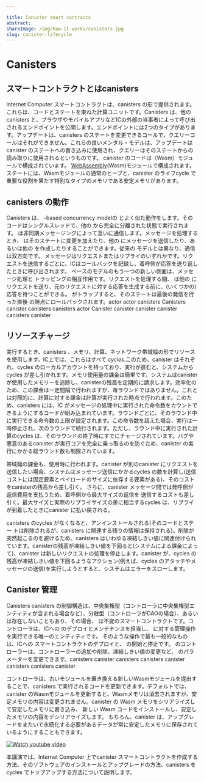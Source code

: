 ```yaml
---

title: Canister smart contracts
abstract:
shareImage: /img/how-it-works/canisters.jpg
slug: canister-lifecycle
---
```

# Canisters

## スマートコントラクトとはcanisters

Internet Computer スマートコントラクトは、canisters の形で提供されます。これらは、コードとステートを束ねた計算ユニットです。Canisters は、他のcanisters と、ブラウザやモバイルアプリなどICの外部の当事者によって呼び出されるエンドポイントを公開します。エンドポイントには2つのタイプがあります。アップデートは、canisters のステートを変更できるコールで、クエリーコールはそれができません。これらの良いメンタル・モデルは、アップデートはcanister のステートへの書き込みに使用され、クエリーはそのステートからの読み取りに使用されるというものです。
 canister のコードは（Wasm）モジュールで構成されています。 [WebAssembly](https://webassembly.org/)(Wasm)モジュールで構成されます。ステートには、Wasmモジュールの通常のヒープと、canister のライフcycle で重要な役割を果たす特別なタイプのメモリである安定メモリがあります。

## canisters の動作

Canisters は、 -based concurrency modelの とよく似た動作をします。そのコードはシングルスレッドで、他の から完全に分離された状態で実行されます。 は非同期メッセージングによって互いに通信します。メッセージを処理するとき、 はそのステートに変更を加えたり、他の にメッセージを送信したり、あるいは他の を作成したりすることができます。従来の モデルとは異なり、通信は双方向です。 メッセージはリクエストまたはリプライのいずれかです。リクエストを送信するごとに、ICはコールバックを記録し、着呼側が応答を送り返したときに呼び出されます。  ベースのモデルのもう一つの新しい側面は、メッセージ処理と トラッピングの相互作用です。リクエストを処理する間、 は他の にリクエストを送り、元のリクエストに対する応答を生成する前に、(いくつかの) 応答を待つことができる。  がトラップすると、そのステートは最後の発信を行った直後 の時点にロールバックされます。actor actor canisters Canisters canister canisters canisters actor Canister
 canister canister canister canisters
 canister 

## リソースチャージ

実行するとき、canisters 、メモリ、計算、ネットワーク帯域幅の形でリソースを使用します。IC上では、これらはすべて *cycles*.このため、canister はそれぞれ、cycles のローカルアカウントを持っており、実行が進むと、システムからcycles が差し引かれます。メモリ使用量の課金は簡単です。システムはcanister が使用したメモリーを追跡し、canisterの残高を定期的に請求します。効率化のため、この課金は一定間隔で行われますが、毎ラウンドではありません。これとは対照的に、計算に対する課金は計算が実行された時点で行われます。このため、canisters には、IC がメッセージの処理中に実行された命令数をカウントできるようにするコードが組み込まれています。ラウンドごとに、そのラウンド中に実行できる命令数の上限が設定されます。この命令数を超えた場合、実行は一時停止され、次のラウンドで続行されます。ただし、ラウンド中に実行された計算のcycles は、そのラウンドの終了時にすでにチャージされています。バグや悪意のあるcanister が実行コアを完全に乗っ取るのを防ぐため、canister の実行にかかる総ラウンド数も制限されています。

帯域幅の課金も、使用時に行われます。canister が別のcanister にリクエストを送信したい場合、システムはメッセージ送信にかかるcycles の数を計算し(送信コストには固定要素とペイロードのサイズに依存する要素がある)、そのコストをcanisterの残高から差し引く。
さらに、canister メッセージ間では発呼側が返信費用を支払うため、着呼側から最大サイズの返信を 送信するコストも差し引く。最大サイズと実際のリプライサイズの差に相当するcycles は、リプライが到着したときにcanister に払い戻される。

canisters のcycles がなくなると、アンインストールされる(そのコードとステー トは削除されるが、canisters に関連する残りの情報は保持される)。削除が突然起こるのを避けるため、canisters はいわゆる凍結しきい値に関連付けられています。canisterの残高が凍結しきい値を下回ると(システムによる課金によって)、canister は新しいリクエストの処理を停止します。canister が、cycles の残高が凍結しきい値を下回るようなアクション(例えば、cycles のアタッチやメッセージの送信)を実行しようとすると、システムはエラーをスローします。

## Canister 管理

Canisters canisters
 の制御構造は、中央集権型（コントローラに中央集権型エンティティが含まれる場合など）、分散型（コントローラがDAOの場合）、あるいは存在しないこともあり、その場合、 は不変のスマートコントラクトです。コントローラは、ICへの のデプロイとメンテナンスを担当し、 に対する管理操作を実行できる唯一のエンティティです。 そのような操作で最も一般的なものは、ICへの スマートコントラクトのデプロイと、 の開始と停止です。 のコントローラーは、コントローラーの追加や削除、凍結しきい値の変更など、 のパラメーターを変更できます。canisters canister
 canisters canisters
 canister canisters canisters canister 

コントローラは、古いモジュールを置き換える新しいWasmモジュールを提出することで、canisters で実行されるコードを更新できます。デフォルトでは、canister のWasmモジュールを更新すると、Wasmメモリは消去されますが、安定メモリの内容は変更されません。canister の Wasm メモリをシリアライズして安定したメモリに書き込み、 新しい Wasm コードをインストールし、安定したメモリの内容をデシリアライズします。
もちろん、canister は、アップグレードをまたいで永続化する必要があるデータが常に安定したメモリに保存されているようにすることもできます。

[![Watch youtube video](https://i.ytimg.com/vi/c5nv6vIG3OQ/maxresdefault.jpg)](https://www.youtube.com/watch?v=c5nv6vIG3OQ)

本講演では、Internet Computer 上でcanister スマートコントラクトを作成する方法、そのソフトウェアのインストールとアップグレードの方法、canisters をcycles でトップアップする方法について説明します。

<!---


# Canisters

## What are canisters

On the Internet Computer smart contracts come in the form of canisters. These are computational units which bundle together code and state. Canisters expose endpoints which can be called both by other canisters and by parties external to the IC, such as browsers or mobile apps. There are two types of endpoints. Updates are calls that can modify the state of the canisters and queries which cannot do that. A good mental model for these is that updates are used to write to the state of a canister and queries are used to read from that state.
The code of a canister consists of a [WebAssembly](https://webassembly.org/) (Wasm) module. The state consists of the usual heap of the Wasm module, together with stable memory, a special type of memory which plays an important role in the life-cycle of a canister.

## How do canisters work

Canisters behave much like actors from the actor-based concurrency model. Their code is single threaded and is executed in complete isolation of other canisters. Canisters communicate with one another via asynchronous messaging. When processing a message, a canister can make changes to its state, send messages to other canisters, or even create other canisters. Unlike in the traditional actor model, communication is bidirectional. Canister messages are either requests or replies. For each request sent, the IC records a callback to be invoked when the callee sends back a response. If the IC determines that there is no way for the callee to respond then the system will produce a response.
Another novel aspect of the canister based model is the interplay between message processing and canister trapping. While processing a request a canister may send requests to other canisters and wait for (some of) the replies, before producing a reply to the original request.
If a canister traps, its state is rolled back to the point right after it made the last outgoing call.

## Resource charging

As they execute, canisters use resources in the form of memory, computation and network bandwidth. On the IC all of these are paid for using a unit called _cycles_. To this end, each canister has a local cycles account from which the system deducts cycles as execution proceeds. Charging for memory usage is straightforward. The system keeps track of the memory used by the canister and regularly charges the canister’s balance. For efficiency, this charging happens at regular intervals but not every round. In contrast, charging for computation at the time that computation is performed. To this end, the canisters are instrumented with code that allows the IC to count the number of instructions executed while processing a message. Every round, there is an upper bound on the number of instructions that can be executed during that round. If this number of instructions is exceeded, then execution is paused and continued in a subsequent round. However, cycles for the computation performed during any round are already charged at the end of that round. To prevent a buggy or malicious canister from completely taking over an execution core, the total number of rounds the execution of a canister can take is also bounded.

Charging for bandwidth is also done at the moment of use. When a canister wants to send a request to another canister, the system calculates the number of cycles that sending the message costs (the cost of sending has a fixed component and a component that depends on the size of the payload) and deducts the cost from the canister’s balance.
Furthermore, it also deducts the cost of sending a maximal size reply from the callee since for inter-canister messages the caller pays for reply. The cycles corresponding to the difference between the maximal size and the actual size of the reply are refunded to the canister when the reply arrives.

When canisters run out of cycles, they are uninstalled (their code and state are deleted, but the rest of the information associated with the canisters are kept). To avoid that deletion happens too suddenly, canisters have associated a so-called freezing threshold. Once the canister’s balance dips below the freezing threshold (through charging by the system) then the canister stops processing any new requests; replies are still being processed. The system throws an error if at any time a canister attempts to perform an action (e.g. attaching cycles or sending a message) which would result in the cycles balance dipping below the freezing threshold.

## Canister management

Canisters are managed by controllers which can be users or even other canisters.
The control structure of canisters could be centralized (e.g. when the controllers include some centralized entity), decentralized (when the controller is a DAO) or even non-existent, in which case the canister is an immutable smart contract.
Controllers are in charge of deploying and maintaining the canisters to the IC and they are the only entities who are allowed to perform management operations on canisters.
The most common such operations are deploying a canister smart contract to the IC and starting and stopping canisters. The controller of canisters can change the canister parameters, including adding and removing controllers or changing the freezing threshold.

Controllers can update the code that runs on canisters by submitting a new Wasm module which should replace the older one. By default, updating the Wasm module of a canister wipes out the Wasm memory but the content of the stable memory remains unchanged. The IC offers an upgrade mechanism where three actions are executed atomically: serializing the Wasm memory of the canister and writing it to stable memory, installing the new Wasm code and then deserializing the content of the stable memory.
Of course, a canister may ensure at all times that the data that needs to be persisted across upgrades is stored in the stable memory in which case the upgrade process is significantly simpler.

[![Watch youtube video](https://i.ytimg.com/vi/c5nv6vIG3OQ/maxresdefault.jpg)](https://www.youtube.com/watch?v=c5nv6vIG3OQ)

This talk covers how to create canister smart contracts on the Internet Computer, how to install and upgrade their software, and how to top up canisters with cycles.

-->
